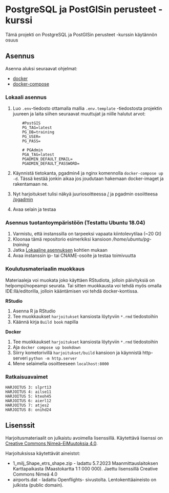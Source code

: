 PostgreSQL ja PostGISin perusteet -kurssi
=================

Tämä projekti on PostgreSQL ja PostGISin perusteet -kurssin käytännön osuus

## Asennus

Asenna aluksi seuraavat ohjelmat:
* [docker](https://docs.docker.com/engine/install/ubuntu/)
* [docker-compose](https://docs.docker.com/compose/install/)

### Lokaali asennus
1. Luo `.env`-tiedosto ottamalla mallia `.env.template` -tiedostosta projektin juureen ja laita siihen seuraavat muuttujat ja niille halutut arvot:
    ```properties
        #PostGIS
        PG_TAG=latest
        PG_DB=training
        PG_USER=
        PG_PASS=

        # PGAdmin
        PGA_TAG=latest
        PGADMIN_DEFAULT_EMAIL=
        PGADMIN_DEFAULT_PASSWORD=
    ```
1. Käynnistä tietokanta, pgadmin4 ja nginx komennolla `docker-compose up -d`.
Tässä kestää jonkin aikaa jos joudutaan hakemaan docker-imaget ja rakentamaan ne.

1. Nyt harjoitukset tulisi näkyä juuriosoitteessa [/](/) ja pgadmin osoiitteesa [/pgadmin](/pgadmin)
1. Avaa selain ja testaa

### Asennus tuotantoympäristöön (Testattu Ubuntu 18.04)
1. Varmistu, että instanssilla on tarpeeksi vapaata kiintolevytilaa (~20 Gt)
1. Kloonaa tämä repositorio esimerkiksi kansioon */home/ubuntu/pg-training*
1. Jatka [Lokaaline asennuksen](#-Lokaali-asennus) kohtien mukaan
1. Avaa instanssin ip- tai CNAME-osoite ja testaa toimivuutta

### Koulutusmateriaalin muokkaus
Materiaaleja voi muokata joko käyttäen RStudiota, jolloin päivityksiä on helpompi/nopeampi seurata. Tai sitten muokkausta voi tehdä myös omalla IDE:llä/editorilla, jolloin kääntämisen voi tehdä docker-kontissa.

**RStudio**
1. Asenna R ja RStudio
2. Tee muokkaukset  `harjoitukset` kansiosta löytyviin `*.rmd` tiedostoihin
3. Käännä kirja `Build book` napilla

**Docker**
1. Tee muokkaukset  `harjoitukset` kansiosta löytyviin `*.rmd` tiedostoihin
2. Aja `docker compose up bookdown`
3. Siirry kometorivillä `harjoitukset/build` kansioon ja käynnistä http-serveri `python -m http.server`
4. Mene selaimella osoitteeseen `localhost:8000`
   
### Ratkaisuavaimet

```
HARJOITUS 3: slprt13
HARJOITUS 4: ailse11
HARJOITUS 5: kteoh45
HARJOITUS 6: aierl12
HARJOITUS 7: atjes2
HARJOITUS 8: onihd24
```

## Lisenssit
Harjoitusmateriaalit on julkaistu avoimella lisenssillä. Käytettävä lisenssi on [Creative Commons Nimeä-EiMuutoksia 4.0](https://creativecommons.org/licenses/by-nd/4.0/deed.fi).

Harjoituksissa käytettävät aineistot:

*    1_milj_Shape_etrs_shape.zip - ladattu 5.7.2023 Maanmittauslaitoksen Karttapaikasta (Maastokartta 1:1 000 000). Jaettu lisenssillä Creative Commons Nimeä 4.0
*    airports.dat - ladattu Openflights- sivustolta. Lentokenttäaineisto on julkista (public domain).
